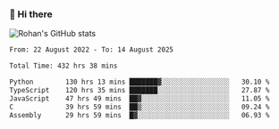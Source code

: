### 👋 Hi there 

<!--
**rohznmdev/rohznmdev** is a ✨ _special_ ✨ repository because its `README.md` (this file) appears on your GitHub profile.

Here are some ideas to get you started:

- 🔭 I’m currently working on ...
- 🌱 I’m currently learning Ruby and Ruby on Rails
- 👯 I’m looking to collaborate on ...
- 🤔 I’m looking for help with ...
- 💬 Ask me about ...
- 📫 How to reach me: ...
- 😄 Pronouns: ...
- ⚡ Fun fact: ...
-->
![Rohan's GitHub stats](https://github-readme-stats.vercel.app/api?username=rohznmdev&theme=dark&show_icons=true)

<!--START_SECTION:waka-->

```txt
From: 22 August 2022 - To: 14 August 2025

Total Time: 432 hrs 38 mins

Python        130 hrs 13 mins ███████▓░░░░░░░░░░░░░░░░░   30.10 %
TypeScript    120 hrs 35 mins ███████░░░░░░░░░░░░░░░░░░   27.87 %
JavaScript    47 hrs 49 mins  ██▓░░░░░░░░░░░░░░░░░░░░░░   11.05 %
C             39 hrs 59 mins  ██▒░░░░░░░░░░░░░░░░░░░░░░   09.24 %
Assembly      29 hrs 59 mins  █▓░░░░░░░░░░░░░░░░░░░░░░░   06.93 %
```

<!--END_SECTION:waka-->
